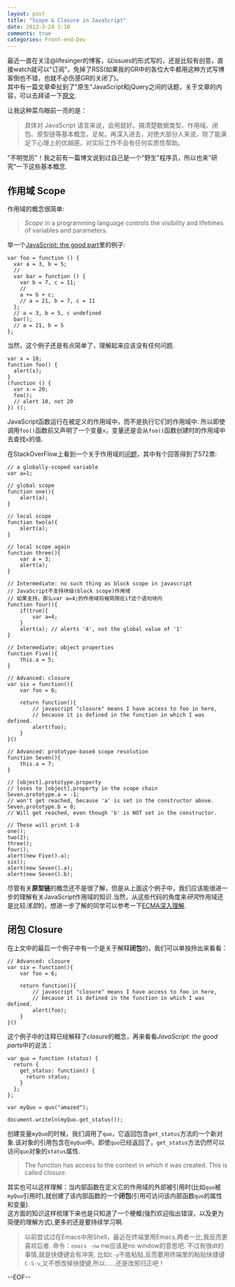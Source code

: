 ```yaml
---
layout: post
title: "Scope & Closure in JavaScript"
date: 2013-3-24 1:10
comments: true
categories: Front-end-Dev
---
```


最近一直在关注@lifesinger的博客，以issues的形式写的，还是比较有创意，直接watch就可以"订阅"，免掉了RSS(如果我的GR中的各位大牛都用这种方式写博客倒也不错，也就不必伤感GR的关闭了)。  
其中有一篇文章牵扯到了"原生"JavaScript和jQuery之间的话题，关于文章的内容，可以去拜读一下[原文](https://github.com/lifesinger/lifesinger.github.com/issues/126).

让我这种菜鸟眼前一亮的是：
> 具体对 JavaScript 语言来说，会用就好。搞清楚数据类型、作用域、闭包、原型链等基本概念，足矣。再深入进去，对绝大部分人来说，除了能满足下心理上的优越感，对实际工作不会有任何实质性帮助。

"不明觉厉"！我之前有一篇博文说到过自己是一个"野生"程序员，所以也来"研究"一下这些基本概念.

## 作用域 Scope

作用域的概念很简单: 
> *Scope* in a programming language controls the visibility and lifetimes of variables and parameters.  

举一个[JavaScript: the good part](http://book.douban.com/subject/2994925/)里的例子:

    var foo = function () {
	  var a = 3, b = 5;
      // 	  
	  var bar = function () {
	    var b = 7, c = 11;
		//
		a += b + c;
		// a = 21, b = 7, c = 11
	  };
	  // a = 3, b = 5, c undefined
	  bar();
	  // a = 21, b = 5
	};

当然，这个例子还是有点简单了，理解起来应该没有任何问题.

    var x = 10;
    function foo() {
      alert(x);
    }
    (function () {
      var x = 20;
	  foo();
	  // alert 10, not 20
    }) ();
   
JavaScript函数运行在被定义的作用域中，而不是执行它们的作用域中. 所以即使调用`foo()`函数前又声明了一个变量`x`，变量还是会从`foo()`函数创建时的作用域中去查找`x`的值.

在StackOverFlow上看到一个关于作用域的[问题](http://stackoverflow.com/questions/500431/javascript-variable-scope)，其中有个回答得到了572票:

    // a globally-scoped variable
	var a=1;
	
	// global scope
	function one(){
	    alert(a); 
	}
		
	// local scope
	function two(a){
	    alert(a);
	}
	
	// local scope again
	function three(){
	    var a = 3;
		alert(a);
	}
				
    // Intermediate: no such thing as block scope in javascript
	// JavaScript不支持块级(block scope)作用域
	// 如果支持，那么var a=4;的作用域将被局限在if这个语句块内
	function four(){
	    if(true){
		    var a=4;
		}								
		alert(a); // alerts '4', not the global value of '1'
	}
																		
	// Intermediate: object properties
	function Five(){
	    this.a = 5;
	}
								
	// Advanced: closure
	var six = function(){
	    var foo = 6;
											
		return function(){
		    // javascript "closure" means I have access to foo in here, 
		    // because it is defined in the function in which I was defined.
		    alert(foo);
		}
    }()																
																			
	// Advanced: prototype-based scope resolution
	function Seven(){
	    this.a = 7;
	}
																			  
	// [object].prototype.property 
	// loses to [object].property in the scope chain
	Seven.prototype.a = -1; 
	// won't get reached, because 'a' is set in the constructor above.
	Seven.prototype.b = 8; 
	// Will get reached, even though 'b' is NOT set in the constructor.
	
	// These will print 1-8
	one();
	two(2);
	three();
	four();
	alert(new Five().a);
	six();
	alert(new Seven().a);
	alert(new Seven().b);

尽管有关**原型链**的概念还不是很了解，但是从上面这个例子中，我们应该能很进一步的理解有关JavaScript作用域的知识.当然，从这些代码的角度来*研究*作用域还是比较*浅显*的，想进一步了解的同学可以参考一下[ECMA深入理解](http://www.denisdeng.com/?p=908#scope-features).

## 闭包 Closure

在上文中的最后一个例子中有一个是关于解释**闭包**的，我们可以单独拎出来看看：

    // Advanced: closure
	var six = function(){
	    var foo = 6;
											
		return function(){
		    // javascript "closure" means I have access to foo in here, 
		    // because it is defined in the function in which I was defined.
		    alert(foo);
		}
    }()																
	
这个例子中的注释已经解释了*closure*的概念，再来看看*JavaScript: the good parts*中的说法：

    var quo = function (status) {
	  return {
	    get_status: function() {
		  return status;
		}
	  };
	};
	
	var myQuo = quo("amazed");
	
	document.writeln(myQuo.get_status());

创建变量`myQuo`的时候，我们调用了`quo`，它返回包含`get_status`方法的一个新对象.该对象的引用包含在`myQuo`中。即使`quo`已经返回了，`get_status`方法仍然可以访问`quo`对象的`status`属性.
> The function has access to the context in which it was created. This is called *closure*.

其实也可以这样理解：当内部函数在定义它的作用域的外部被引用时(比如`quo`被`myQuo`引用时),就创建了该内部函数的一个**闭包**(引用可访问该内部函数`quo`的属性和变量).  
这方面的知识这样梳理下来也是只知道了一个梗概(强烈欢迎指出错误，以及更为简便的理解方式),更多的还是要持续学习啊.


> 以前尝试过在Emacs中用Shell，最近在终端里用Emacs,两者一比,我反而更喜欢后者. 命令：`emacs -nw` nw应该是no window的意思吧. 不过有很dt的事情,就是快捷键会有冲突, 比如`C-y`不能粘贴,反而要用终端里的粘贴快捷键`C-S-v`,又不想改掉快捷键,所以……还是改邪归正吧！

--EOF--
